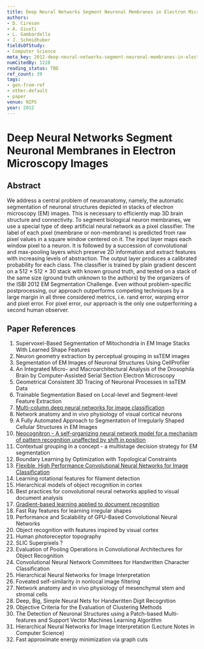 ```yaml
---
title: Deep Neural Networks Segment Neuronal Membranes in Electron Microscopy Images
authors:
- D. Ciresan
- A. Giusti
- L. Gambardella
- J. Schmidhuber
fieldsOfStudy:
- Computer Science
meta_key: 2012-deep-neural-networks-segment-neuronal-membranes-in-electron-microscopy-images
numCitedBy: 1228
reading_status: TBD
ref_count: 39
tags:
- gen-from-ref
- other-default
- paper
venue: NIPS
year: 2012
---
```


# Deep Neural Networks Segment Neuronal Membranes in Electron Microscopy Images

## Abstract

We address a central problem of neuroanatomy, namely, the automatic segmentation of neuronal structures depicted in stacks of electron microscopy (EM) images. This is necessary to efficiently map 3D brain structure and connectivity. To segment biological neuron membranes, we use a special type of deep artificial neural network as a pixel classifier. The label of each pixel (membrane or non-membrane) is predicted from raw pixel values in a square window centered on it. The input layer maps each window pixel to a neuron. It is followed by a succession of convolutional and max-pooling layers which preserve 2D information and extract features with increasing levels of abstraction. The output layer produces a calibrated probability for each class. The classifier is trained by plain gradient descent on a 512 × 512 × 30 stack with known ground truth, and tested on a stack of the same size (ground truth unknown to the authors) by the organizers of the ISBI 2012 EM Segmentation Challenge. Even without problem-specific postprocessing, our approach outperforms competing techniques by a large margin in all three considered metrics, i.e. rand error, warping error and pixel error. For pixel error, our approach is the only one outperforming a second human observer.

## Paper References

1. Supervoxel-Based Segmentation of Mitochondria in EM Image Stacks With Learned Shape Features
2. Neuron geometry extraction by perceptual grouping in ssTEM images
3. Segmentation of EM Images of Neuronal Structures Using CellProfiler
4. An Integrated Micro- and Macroarchitectural Analysis of the Drosophila Brain by Computer-Assisted Serial Section Electron Microscopy
5. Geometrical Consistent 3D Tracing of Neuronal Processes in ssTEM Data
6. Trainable Segmentation Based on Local-level and Segment-level Feature Extraction
7. [Multi-column deep neural networks for image classification](2012-multi-column-deep-neural-networks-for-image-classification)
8. Network anatomy and in vivo physiology of visual cortical neurons
9. A Fully Automated Approach to Segmentation of Irregularly Shaped Cellular Structures in EM Images
10. [Neocognitron - A self-organizing neural network model for a mechanism of pattern recognition unaffected by shift in position](2004-neocognitron-a-self-organizing-neural-network-model-for-a-mechanism-of-pattern-recognition-unaffected-by-shift-in-position)
11. Contextual grouping in a concept - a multistage decision strategy for EM segmentation
12. Boundary Learning by Optimization with Topological Constraints
13. [Flexible, High Performance Convolutional Neural Networks for Image Classification](2011-flexible-high-performance-convolutional-neural-networks-for-image-classification)
14. Learning rotational features for filament detection
15. Hierarchical models of object recognition in cortex
16. Best practices for convolutional neural networks applied to visual document analysis
17. [Gradient-based learning applied to document recognition](1998-gradient-based-learning-applied-to-document-recognition)
18. Fast Ray features for learning irregular shapes
19. Performance and Scalability of GPU-Based Convolutional Neural Networks
20. Object recognition with features inspired by visual cortex
21. Human photoreceptor topography
22. SLIC Superpixels ?
23. Evaluation of Pooling Operations in Convolutional Architectures for Object Recognition
24. Convolutional Neural Network Committees for Handwritten Character Classification
25. Hierarchical Neural Networks for Image Interpretation
26. Foveated self-similarity in nonlocal image filtering
27. Network anatomy and in vivo physiology of mesenchymal stem and stromal cells
28. Deep, Big, Simple Neural Nets for Handwritten Digit Recognition
29. Objective Criteria for the Evaluation of Clustering Methods
30. The Detection of Neuronal Structures using a Patch-based Multi-features and Support Vector Machines Learning Algorithm
31. Hierarchical Neural Networks for Image Interpretation (Lecture Notes in Computer Science)
32. Fast approximate energy minimization via graph cuts
